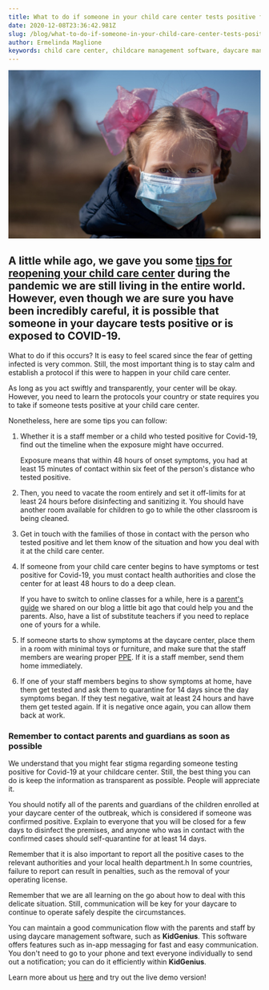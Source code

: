 ```yaml
---
title: What to do if someone in your child care center tests positive for Covid-19?
date: 2020-12-08T23:36:42.981Z
slug: /blog/what-to-do-if-someone-in-your-child-care-center-tests-positive-for-Covid-19
author: Ermelinda Maglione
keywords: child care center, childcare management software, daycare management software
---
```

![child care center](child-care-center.jpg "What to do if someone tests positive at your child care center")

## A little while ago, we gave you some [tips for reopening your child care center](https://trykidgenius.com/blog/guide-for-reopening-your-child-care-center-during-Covid-19-Safety-measures-to-take) during the pandemic we are still living in the entire world. However, even though we are sure you have been incredibly careful, it is possible that someone in your daycare tests positive or is exposed to COVID-19.

What to do if this occurs? It is easy to feel scared since the fear of getting infected is very common. Still, the most important thing is to stay calm and establish a protocol if this were to happen in your child care center.

As long as you act swiftly and transparently, your center will be okay. However, you need to learn the protocols your country or state requires you to take if someone tests positive at your child care center.

Nonetheless, here are some tips you can follow:

1. Whether it is a staff member or a child who tested positive for Covid-19, find out the timeline when the exposure might have occurred. 

   Exposure means that within 48 hours of onset symptoms, you had at least 15 minutes of contact within six feet of the person's distance who tested positive.
2. Then, you need to vacate the room entirely and set it off-limits for at least 24 hours before disinfecting and sanitizing it. You should have another room available for children to go to while the other classroom is being cleaned.
3. Get in touch with the families of those in contact with the person who tested positive and let them know of the situation and how you deal with it at the child care center.
4. If someone from your child care center begins to have symptoms or test positive for Covid-19, you must contact health authorities and close the center for at least 48 hours to do a deep clean. 

   If you have to switch to online classes for a while, here is a [parent's guide](https://trykidgenius.com/blog/Parents-guide-for-homeschooling-their-children-while-daycares-are-closed-during-Covid-19) we shared on our blog a little bit ago that could help you and the parents. Also, have a list of substitute teachers if you need to replace one of yours for a while.
5. If someone starts to show symptoms at the daycare center, place them in a room with minimal toys or furniture, and make sure that the staff members are wearing proper [PPE](https://www.health.com/condition/infectious-diseases/coronavirus/what-is-ppe). If it is a staff member, send them home immediately.
6. If one of your staff members begins to show symptoms at home, have them get tested and ask them to quarantine for 14 days since the day symptoms began. If they test negative, wait at least 24 hours and have them get tested again. If it is negative once again, you can allow them back at work.

### Remember to contact parents and guardians as soon as possible

We understand that you might fear stigma regarding someone testing positive for Covid-19 at your childcare center. Still, the best thing you can do is keep the information as transparent as possible. People will appreciate it.

You should notify all of the parents and guardians of the children enrolled at your daycare center of the outbreak, which is considered if someone was confirmed positive. Explain to everyone that you will be closed for a few days to disinfect the premises, and anyone who was in contact with the confirmed cases should self-quarantine for at least 14 days.

Remember that it is also important to report all the positive cases to the relevant authorities and your local health department.h In some countries, failure to report can result in penalties, such as the removal of your operating license.

Remember that we are all learning on the go about how to deal with this delicate situation. Still, communication will be key for your daycare to continue to operate safely despite the circumstances.

You can maintain a good communication flow with the parents and staff by using daycare management software, such as **KidGenius**. This software offers features such as in-app messaging for fast and easy communication. You don't need to go to your phone and text everyone individually to send out a notification; you can do it efficiently within **KidGenius**.

Learn more about us [here](https://trykidgenius.com/) and try out the live demo version!